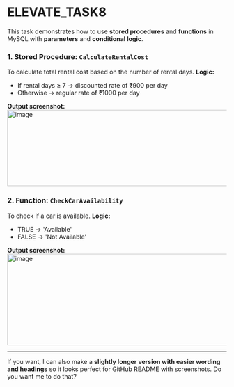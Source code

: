 # ELEVATE_TASK8
This task demonstrates how to use **stored procedures** and **functions** in MySQL with **parameters** and **conditional logic**.

### 1. Stored Procedure: `CalculateRentalCost`
To calculate total rental cost based on the number of rental days.
**Logic:**
  * If rental days ≥ 7 → discounted rate of ₹900 per day
  * Otherwise → regular rate of ₹1000 per day

**Output screenshot:**
<img width="655" height="175" alt="image" src="https://github.com/user-attachments/assets/7042a197-5073-4956-8ab8-01c4964e3b8a" />


### 2. Function: `CheckCarAvailability`

To check if a car is available.
**Logic:**
  * TRUE → 'Available'
  * FALSE → 'Not Available'

**Output screenshot:**
<img width="716" height="210" alt="image" src="https://github.com/user-attachments/assets/2b7e178c-c149-44da-a4d7-e7f0e11862a7" />



---

If you want, I can also make a **slightly longer version with easier wording and headings** so it looks perfect for GitHub README with screenshots. Do you want me to do that?


